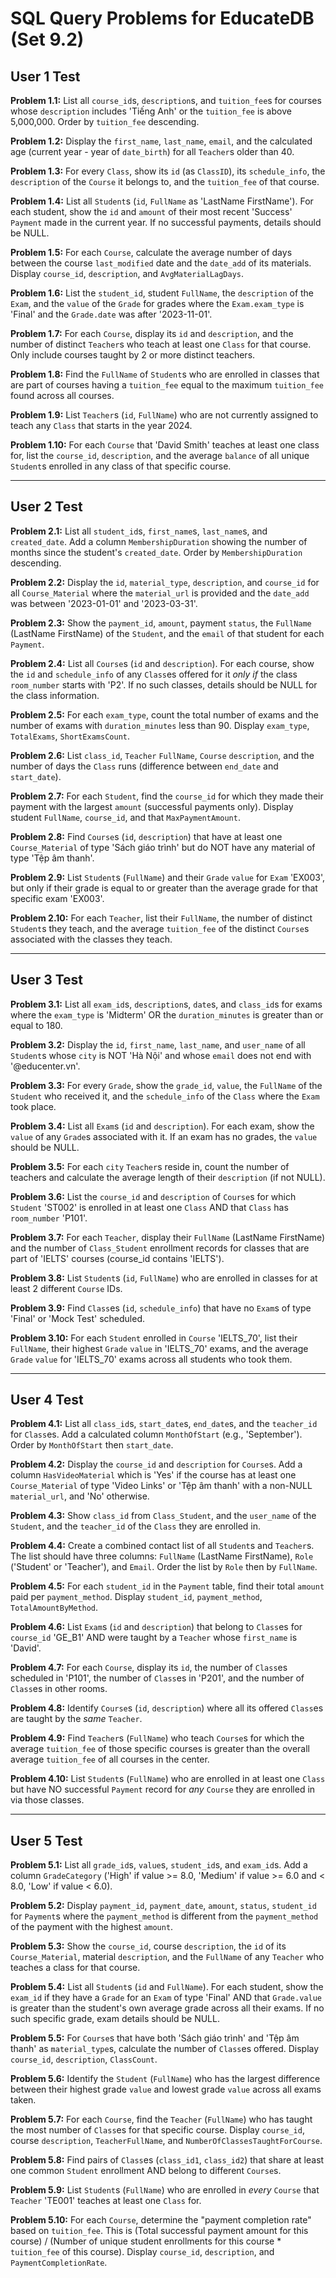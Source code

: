 # SQL Query Problems for EducateDB (Set 9.2)

## User 1 Test

**Problem 1.1:**
List all `course_id`s, `description`s, and `tuition_fee`s for courses whose `description` includes 'Tiếng Anh' or the `tuition_fee` is above 5,000,000. Order by `tuition_fee` descending.

**Problem 1.2:**
Display the `first_name`, `last_name`, `email`, and the calculated age (current year - year of `date_birth`) for all `Teacher`s older than 40.

**Problem 1.3:**
For every `Class`, show its `id` (as `ClassID`), its `schedule_info`, the `description` of the `Course` it belongs to, and the `tuition_fee` of that course.

**Problem 1.4:**
List all `Student`s (`id`, `FullName` as 'LastName FirstName'). For each student, show the `id` and `amount` of their most recent 'Success' `Payment` made in the current year. If no successful payments, details should be NULL.

**Problem 1.5:**
For each `Course`, calculate the average number of days between the course `last_modified` date and the `date_add` of its materials. Display `course_id`, `description`, and `AvgMaterialLagDays`.

**Problem 1.6:**
List the `student_id`, student `FullName`, the `description` of the `Exam`, and the `value` of the `Grade` for grades where the `Exam.exam_type` is 'Final' and the `Grade.date` was after '2023-11-01'.

**Problem 1.7:**
For each `Course`, display its `id` and `description`, and the number of distinct `Teacher`s who teach at least one `Class` for that course. Only include courses taught by 2 or more distinct teachers.

**Problem 1.8:**
Find the `FullName` of `Student`s who are enrolled in classes that are part of courses having a `tuition_fee` equal to the maximum `tuition_fee` found across all courses.

**Problem 1.9:**
List `Teacher`s (`id`, `FullName`) who are not currently assigned to teach any `Class` that starts in the year 2024.

**Problem 1.10:**
For each `Course` that 'David Smith' teaches at least one class for, list the `course_id`, `description`, and the average `balance` of all unique `Student`s enrolled in any class of that specific course.

---

## User 2 Test

**Problem 2.1:**
List all `student_id`s, `first_name`s, `last_name`s, and `created_date`. Add a column `MembershipDuration` showing the number of months since the student's `created_date`. Order by `MembershipDuration` descending.

**Problem 2.2:**
Display the `id`, `material_type`, `description`, and `course_id` for all `Course_Material` where the `material_url` is provided and the `date_add` was between '2023-01-01' and '2023-03-31'.

**Problem 2.3:**
Show the `payment_id`, `amount`, payment `status`, the `FullName` (LastName FirstName) of the `Student`, and the `email` of that student for each `Payment`.

**Problem 2.4:**
List all `Course`s (`id` and `description`). For each course, show the `id` and `schedule_info` of any `Class`es offered for it *only if* the class `room_number` starts with 'P2'. If no such classes, details should be NULL for the class information.

**Problem 2.5:**
For each `exam_type`, count the total number of exams and the number of exams with `duration_minutes` less than 90. Display `exam_type`, `TotalExams`, `ShortExamsCount`.

**Problem 2.6:**
List `class_id`, `Teacher` `FullName`, `Course` `description`, and the number of days the `Class` runs (difference between `end_date` and `start_date`).

**Problem 2.7:**
For each `Student`, find the `course_id` for which they made their payment with the largest `amount` (successful payments only). Display student `FullName`, `course_id`, and that `MaxPaymentAmount`.

**Problem 2.8:**
Find `Course`s (`id`, `description`) that have at least one `Course_Material` of type 'Sách giáo trình' but do NOT have any material of type 'Tệp âm thanh'.

**Problem 2.9:**
List `Student`s (`FullName`) and their `Grade` `value` for `Exam` 'EX003', but only if their grade is equal to or greater than the average grade for that specific exam 'EX003'.

**Problem 2.10:**
For each `Teacher`, list their `FullName`, the number of distinct `Student`s they teach, and the average `tuition_fee` of the distinct `Course`s associated with the classes they teach.

---

## User 3 Test

**Problem 3.1:**
List all `exam_id`s, `description`s, `date`s, and `class_id`s for exams where the `exam_type` is 'Midterm' OR the `duration_minutes` is greater than or equal to 180.

**Problem 3.2:**
Display the `id`, `first_name`, `last_name`, and `user_name` of all `Student`s whose `city` is NOT 'Hà Nội' and whose `email` does not end with '@educenter.vn'.

**Problem 3.3:**
For every `Grade`, show the `grade_id`, `value`, the `FullName` of the `Student` who received it, and the `schedule_info` of the `Class` where the `Exam` took place.

**Problem 3.4:**
List all `Exam`s (`id` and `description`). For each exam, show the `value` of any `Grade`s associated with it. If an exam has no grades, the `value` should be NULL.

**Problem 3.5:**
For each `city` `Teacher`s reside in, count the number of teachers and calculate the average length of their `description` (if not NULL).

**Problem 3.6:**
List the `course_id` and `description` of `Course`s for which `Student` 'ST002' is enrolled in at least one `Class` AND that `Class` has `room_number` 'P101'.

**Problem 3.7:**
For each `Teacher`, display their `FullName` (LastName FirstName) and the number of `Class_Student` enrollment records for classes that are part of 'IELTS' courses (course_id contains 'IELTS').

**Problem 3.8:**
List `Student`s (`id`, `FullName`) who are enrolled in classes for at least 2 different `Course` IDs.

**Problem 3.9:**
Find `Class`es (`id`, `schedule_info`) that have no `Exam`s of type 'Final' or 'Mock Test' scheduled.

**Problem 3.10:**
For each `Student` enrolled in `Course` 'IELTS_70', list their `FullName`, their highest `Grade` `value` in 'IELTS_70' exams, and the average `Grade` `value` for 'IELTS_70' exams across all students who took them.

---

## User 4 Test

**Problem 4.1:**
List all `class_id`s, `start_date`s, `end_date`s, and the `teacher_id` for `Class`es. Add a calculated column `MonthOfStart` (e.g., 'September'). Order by `MonthOfStart` then `start_date`.

**Problem 4.2:**
Display the `course_id` and `description` for `Course`s. Add a column `HasVideoMaterial` which is 'Yes' if the course has at least one `Course_Material` of type 'Video Links' or 'Tệp âm thanh' with a non-NULL `material_url`, and 'No' otherwise.

**Problem 4.3:**
Show `class_id` from `Class_Student`, and the `user_name` of the `Student`, and the `teacher_id` of the `Class` they are enrolled in.

**Problem 4.4:**
Create a combined contact list of all `Student`s and `Teacher`s. The list should have three columns: `FullName` (LastName FirstName), `Role` ('Student' or 'Teacher'), and `Email`. Order the list by `Role` then by `FullName`.

**Problem 4.5:**
For each `student_id` in the `Payment` table, find their total `amount` paid per `payment_method`. Display `student_id`, `payment_method`, `TotalAmountByMethod`.

**Problem 4.6:**
List `Exam`s (`id` and `description`) that belong to `Class`es for `course_id` 'GE_B1' AND were taught by a `Teacher` whose `first_name` is 'David'.

**Problem 4.7:**
For each `Course`, display its `id`, the number of `Class`es scheduled in 'P101', the number of `Class`es in 'P201', and the number of `Class`es in other rooms.

**Problem 4.8:**
Identify `Course`s (`id`, `description`) where all its offered `Class`es are taught by the *same* `Teacher`.

**Problem 4.9:**
Find `Teacher`s (`FullName`) who teach `Course`s for which the average `tuition_fee` of those specific courses is greater than the overall average `tuition_fee` of all courses in the center.

**Problem 4.10:**
List `Student`s (`FullName`) who are enrolled in at least one `Class` but have NO successful `Payment` record for *any* `Course` they are enrolled in via those classes.

---

## User 5 Test

**Problem 5.1:**
List all `grade_id`s, `value`s, `student_id`s, and `exam_id`s. Add a column `GradeCategory` ('High' if value >= 8.0, 'Medium' if value >= 6.0 and < 8.0, 'Low' if value < 6.0).

**Problem 5.2:**
Display `payment_id`, `payment_date`, `amount`, `status`, `student_id` for `Payment`s where the `payment_method` is different from the `payment_method` of the payment with the highest `amount`.

**Problem 5.3:**
Show the `course_id`, course `description`, the `id` of its `Course_Material`, material `description`, and the `FullName` of any `Teacher` who teaches a class for that course.

**Problem 5.4:**
List all `Student`s (`id` and `FullName`). For each student, show the `exam_id` if they have a `Grade` for an `Exam` of type 'Final' AND that `Grade.value` is greater than the student's own average grade across all their exams. If no such specific grade, exam details should be NULL.

**Problem 5.5:**
For `Course`s that have both 'Sách giáo trình' and 'Tệp âm thanh' as `material_type`s, calculate the number of `Class`es offered. Display `course_id`, `description`, `ClassCount`.

**Problem 5.6:**
Identify the `Student` (`FullName`) who has the largest difference between their highest grade `value` and lowest grade `value` across all exams taken.

**Problem 5.7:**
For each `Course`, find the `Teacher` (`FullName`) who has taught the most number of `Class`es for that specific course. Display `course_id`, course `description`, `TeacherFullName`, and `NumberOfClassesTaughtForCourse`.

**Problem 5.8:**
Find pairs of `Class`es (`class_id1`, `class_id2`) that share at least one common `Student` enrollment AND belong to different `Course`s.

**Problem 5.9:**
List `Student`s (`FullName`) who are enrolled in *every* `Course` that `Teacher` 'TE001' teaches at least one `Class` for.

**Problem 5.10:**
For each `Course`, determine the "payment completion rate" based on `tuition_fee`. This is (Total successful payment amount for this course) / (Number of unique student enrollments for this course * `tuition_fee` of this course). Display `course_id`, `description`, and `PaymentCompletionRate`.
